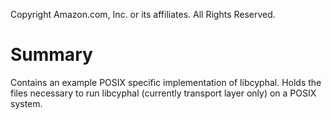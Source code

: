 Copyright Amazon.com, Inc. or its affiliates. All Rights Reserved.

# Summary
Contains an example POSIX specific implementation of libcyphal. Holds the files necessary to run libcyphal (currently transport layer only) on a POSIX system.
